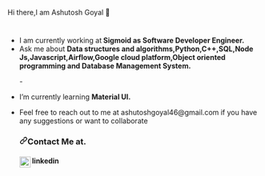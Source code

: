  Hi there,I am Ashutosh Goyal 👋

<!--
**ashutoshgoy/ashutoshgoy** is a ✨ _special_ ✨ repository because its `README.md` (this file) appears on your GitHub profile.

Here are some ideas to get you started:

- 🔭 I’m currently working on ...
- 🌱 I’m currently learning ...
- 👯 I’m looking to collaborate on ...
- 🤔 I’m looking for help with ...
- 💬 Ask me about ...
- 📫 How to reach me: ...
- 😄 Pronouns: ...
- ⚡ Fun fact: ...
-->

<h1 align="center",Hii I am Ashutosh Goyal 👋></h1>
 <ul>
 <li>I am currently working at<strong> Sigmoid</string> as <string> Software Developer Engineer.</strong></li>
 <li>Ask me about <strong>Data structures and algorithms,Python,C++,SQL,Node Js,Javascript,Airflow,Google cloud platform,Object oriented programming and Database Management System.</strong></li>
 
 -<li> I’m currently learning <strong>Material UI.</strong></li>
<li> Feel free to reach out to me at ashutoshgoyal46@gmail.com if you have any suggestions or want to collaborate</li>



<h3><a id="user-content-contact-me-at" class="anchor" aria-hidden="true" href="#contact-me-at"><svg class="octicon octicon-link" viewBox="0 0 16 16" version="1.1" width="16" height="16" aria-hidden="true"><path fill-rule="evenodd" d="M7.775 3.275a.75.75 0 001.06 1.06l1.25-1.25a2 2 0 112.83 2.83l-2.5 2.5a2 2 0 01-2.83 0 .75.75 0 00-1.06 1.06 3.5 3.5 0 004.95 0l2.5-2.5a3.5 3.5 0 00-4.95-4.95l-1.25 1.25zm-4.69 9.64a2 2 0 010-2.83l2.5-2.5a2 2 0 012.83 0 .75.75 0 001.06-1.06 3.5 3.5 0 00-4.95 0l-2.5 2.5a3.5 3.5 0 004.95 4.95l1.25-1.25a.75.75 0 00-1.06-1.06l-1.25 1.25a2 2 0 01-2.83 0z"></path></svg></a>Contact Me at.</h3>
 <h4>
<a href="https://www.linkedin.com/in/ashutosh-goyal-989442150/" rel="nofollow" target="_blank">
  <img align="left" alt="Ashutosh LinkedIN" width="22px" src= "https://cdn.jsdelivr.net/npm/simple-icons@3.13.0/icons/linkedin.svg" style="max-width:100%;">
  </a>linkedin</h4>

